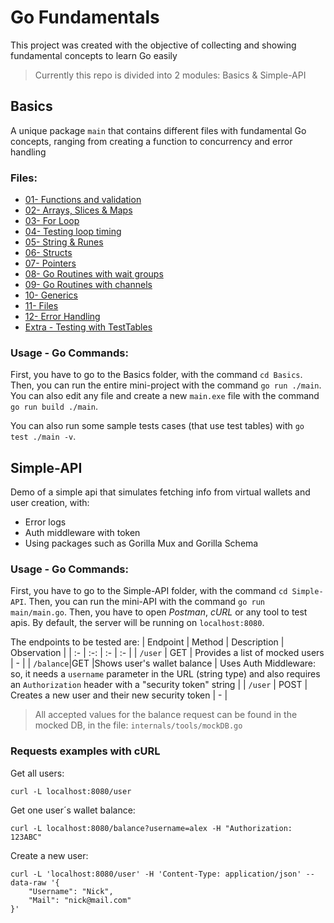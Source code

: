 # Go Fundamentals

This project was created with the objective of collecting and showing fundamental concepts to learn Go easily

> Currently this repo is divided into 2 modules: Basics & Simple-API

## Basics

A unique package `main` that contains different files with fundamental Go concepts, ranging from creating a function to concurrency and error handling

### Files:

- [01- Functions and validation](Basics/main/01-funcValidation.go)
- [02- Arrays, Slices & Maps](Basics/main/02-arraySliceMap.go)
- [03- For Loop](Basics/main/03-forLoop.go)
- [04- Testing loop timing](Basics/main/04-testLoopTime.go)
- [05- String & Runes](Basics/main/05-stringRunes.go)
- [06- Structs](Basics/main/06-structs.go)
- [07- Pointers](Basics/main/07-pointers.go)
- [08- Go Routines with wait groups](Basics/main/08-goRoutinesWaitGroups.go)
- [09- Go Routines with channels](Basics/main/09-goRoutinesChannels.go)
- [10- Generics](Basics/main/10-generics.go)
- [11- Files](Basics/main/11-files.go)
- [12- Error Handling](Basics/main/12-errorHandling.go)
- [Extra - Testing with TestTables](Basics/main/main_test.go)

### Usage - Go Commands:

First, you have to go to the Basics folder, with the command `cd Basics`. Then, you can run the entire mini-project with the command `go run ./main`. You can also edit any file and create a new `main.exe` file with the command `go run build ./main`.

You can also run some sample tests cases (that use test tables) with `go test ./main -v`.

## Simple-API

Demo of a simple api that simulates fetching info from virtual wallets and user creation, with:

- Error logs
- Auth middleware with token
- Using packages such as Gorilla Mux and Gorilla Schema

### Usage - Go Commands:

First, you have to go to the Simple-API folder, with the command `cd Simple-API`. Then, you can run the mini-API with the command `go run main/main.go`. Then, you have to open _Postman_, _cURL_ or any tool to test apis. By default, the server will be running on `localhost:8080`.

The endpoints to be tested are:
| Endpoint | Method | Description | Observation |
| :- | :-: | :- | :- |
| `/user` | GET | Provides a list of mocked users | - |
| `/balance`|GET |Shows user's wallet balance | Uses Auth Middleware: so, it needs a `username` parameter in the URL (string type) and also requires an `Authorization` header with a "security token" string |
| `/user` | POST | Creates a new user and their new security token | - |

> All accepted values for the balance request can be found in the mocked DB, in the file: `internals/tools/mockDB.go`

### Requests examples with cURL

Get all users:

```
curl -L localhost:8080/user
```

Get one user´s wallet balance:

```
curl -L localhost:8080/balance?username=alex -H "Authorization: 123ABC"
```

Create a new user:

```
curl -L 'localhost:8080/user' -H 'Content-Type: application/json' --data-raw '{
    "Username": "Nick",
    "Mail": "nick@mail.com"
}'
```
